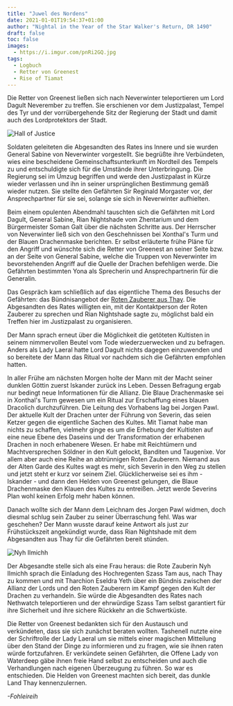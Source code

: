 ```yaml
---
title: "Juwel des Nordens"
date: 2021-01-01T19:54:37+01:00
author: "Nightal in the Year of the Star Walker's Return, DR 1490"
draft: false
toc: false
images:
  - https://i.imgur.com/pnRi2GQ.jpg
tags: 
  - Logbuch
  - Retter von Greenest
  - Rise of Tiamat
---
```


Die Retter von Greenest ließen sich nach Neverwinter teleportieren um Lord Dagult Neverember zu treffen. Sie erschienen vor dem Justizpalast, Tempel des Tyr und der vorrübergehende Sitz der Regierung der Stadt und damit auch des Lordprotektors der Stadt.

![Hall of Justice](https://i.imgur.com/taKPsmT.jpg)

Soldaten geleiteten die Abgesandten des Rates ins Innere und sie wurden General Sabine von Neverwinter vorgestellt. Sie begrüßte ihre Verbündeten, wies eine bescheidene Gemeinschaftsunterkunft im Nordteil des Tempels zu und entschuldigte sich für die Umstände ihrer Unterbringung. Die Regierung sei im Umzug begriffen und werde den Justizpalast in Kürze wieder verlassen und ihn in seiner ursprünglichen Bestimmung gemäß wieder nutzen. Sie stellte den Gefährten Sir Reginald Morgaster vor, der Ansprechpartner für sie sei, solange sie sich in Neverwinter aufhielten.

Beim einem opulenten Abendmahl tauschten sich die Gefährten mit Lord Dagult, General Sabine, Rian Nightshade vom Zhentarium und dem Bürgermeister Soman Galt über die nächsten Schritte aus. Der Herrscher von Neverwinter ließ sich von den Geschehnissen bei Xonthal's Turm und der Blauen Drachenmaske berichten. Er selbst erläuterte frühe Pläne für den Angriff und wünschte sich die Retter von Greenest an seiner Seite bzw. an der Seite von General Sabine, welche die Truppen von Neverwinter im bevorstehenden Angriff auf die Quelle der Drachen befehligen werde. Die Gefährten bestimmten Yona als Sprecherin und Ansprechpartnerin für die Generalin. 

Das Gespräch kam schließlich auf das eigentliche Thema des Besuchs der Gefährten: das Bündnisangebot der [Roten Zauberer aus Thay](/posts/rote-zauberer). Die Abgesandten des Rates willigten ein, mit der Kontaktperson der Roten Zauberer zu sprechen und Rian Nightshade sagte zu, möglichst bald ein Treffen hier im Justizpalast zu organisieren.

Der Mann sprach erneut über die Möglichkeit die getöteten Kultisten in seinem nimmervollen Beutel vom Tode wiederzuerwecken und zu befragen. Anders als Lady Laeral hatte Lord Dagult nichts dagegen einzuwenden und so bereitete der Mann das Ritual vor nachdem sich die Gefährten empfohlen hatten.

In aller Frühe am nächsten Morgen holte der Mann mit der Macht seiner dunklen Göttin zuerst Iskander zurück ins Leben. Dessen Befragung ergab nur bedingt neue Informationen für die Allianz. Die Blaue Drachenmaske sei in Xonthal's Turm gewesen um ein Ritual zur Erschaffung eines blauen Dracolich durchzuführen. Die Leitung des Vorhabens lag bei Jorgen Pawl. Der aktuelle Kult der Drachen unter der Führung von Severin, das seien Ketzer gegen die eigentliche Sachen des Kultes. Mit Tiamat habe man nichts zu schaffen, vielmehr ginge es um die Erhebung der Kultisten auf eine neue Ebene des Daseins und der Transformation der erhabenen Drachen in noch erhabenere Wesen. Er habe mit Reichtümern und Machtversprechen Söldner in den Kult gelockt, Banditen und Taugenixe. Vor allem aber auch eine Reihe an abtrünnigen Roten Zauberern. Niemand aus der Alten Garde des Kultes wagt es mehr, sich Severin in den Weg zu stellen und jetzt steht er kurz vor seinem Ziel. Glücklicherweise sei es ihm - Iskander - und dann den Helden von Greenest gelungen, die Blaue Drachenmaske den Klauen des Kultes zu entreißen. Jetzt werde Severins Plan wohl keinen Erfolg mehr haben können.

Danach wollte sich der Mann dem Leichnam des Jorgen Pawl widmen, doch diesmal schlug sein Zauber zu  seiner Überraschung fehl. Was war geschehen? Der Mann wusste darauf keine Antwort als just zur Frühstückszeit angekündigt wurde, dass Rian Nightshade mit dem Abgesandten aus Thay für die Gefährten bereit stünden.

![Nyh Ilmichh](https://i.imgur.com/a71QWeE.png)

Der Abgesandte stelle sich als eine Frau heraus: die Rote Zauberin Nyh Ilmichh sprach die Einladung des Hochregenten Szass Tam aus, nach Thay zu kommen und mit Tharchion Eseldra Yeth über ein Bündnis zwischen der Allianz der Lords und den Roten Zauberern im Kampf gegen den Kult der Drachen zu verhandeln. Sie würde die Abgesandten des Rates nach Nethwatch teleportieren und der ehrwürdige Szass Tam selbst garantiert für ihre Sicherheit und ihre sichere Rückkehr an die Schwertküste. 

Die Retter von Greenest bedankten sich für den Austausch und verkündeten, dass sie sich zunächst beraten wollten. Tashenell nutzte eine der Schriftrolle der Lady Laeral um sie mittels einer magischen Mitteilung über den Stand der Dinge zu informieren und zu fragen, wie sie ihnen raten würde fortzufahren. Er verkündete seinen Gefährten, die Offene Lady von Waterdeep gäbe ihnen freie Hand selbst zu entscheiden und auch die Verhandlungen nach eigenen Überzeugung zu führen. So war es entschieden. Die Helden von Greenest machten sich bereit, das dunkle Land Thay kennenzulernen.

_-Fohleireih_
